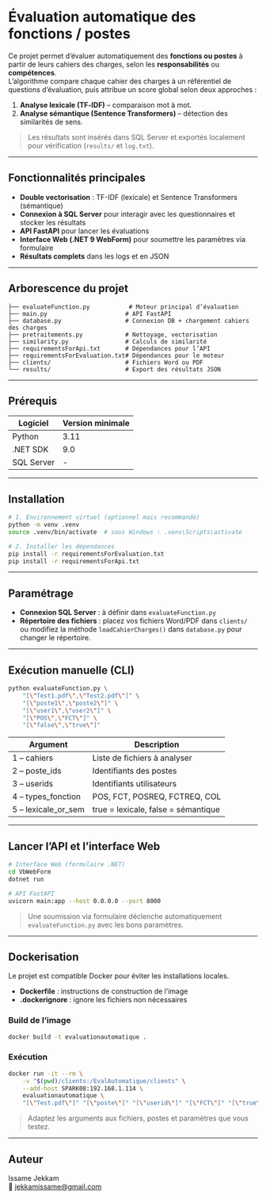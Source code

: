 # Évaluation automatique des fonctions / postes

Ce projet permet d’évaluer automatiquement des **fonctions ou postes** à partir de leurs cahiers des charges, selon les **responsabilités** ou **compétences**.  
L’algorithme compare chaque cahier des charges à un référentiel de questions d’évaluation, puis attribue un score global selon deux approches :

1. **Analyse lexicale (TF‑IDF)** – comparaison mot à mot.
2. **Analyse sémantique (Sentence Transformers)** – détection des similarités de sens.

> Les résultats sont insérés dans SQL Server et exportés localement pour vérification (`results/` et `log.txt`).

---

## Fonctionnalités principales

- **Double vectorisation** : TF-IDF (lexicale) et Sentence Transformers (sémantique)
- **Connexion à SQL Server** pour interagir avec les questionnaires et stocker les résultats
- **API FastAPI** pour lancer les évaluations
- **Interface Web (.NET 9 WebForm)** pour soumettre les paramètres via formulaire
- **Résultats complets** dans les logs et en JSON

---

## Arborescence du projet

```
├── evaluateFunction.py           # Moteur principal d’évaluation
├── main.py                      # API FastAPI
├── database.py                  # Connexion DB + chargement cahiers des charges
├── pretraitements.py            # Nettoyage, vectorisation
├── similarity.py                # Calculs de similarité
├── requirementsForApi.txt       # Dépendances pour l’API
├── requirementsForEvaluation.txt# Dépendances pour le moteur
├── clients/                     # Fichiers Word ou PDF
└── results/                     # Export des résultats JSON
```

---

## Prérequis

| Logiciel     | Version minimale |
|--------------|------------------|
| Python       | 3.11             |
| .NET SDK     | 9.0              |
| SQL Server   | -                |

---

## Installation

```bash
# 1. Environnement virtuel (optionnel mais recommandé)
python -m venv .venv
source .venv/bin/activate  # sous Windows : .venv\Scripts\activate

# 2. Installer les dépendances
pip install -r requirementsForEvaluation.txt
pip install -r requirementsForApi.txt
```

---

## Paramétrage

- **Connexion SQL Server** : à définir dans `evaluateFunction.py`
- **Répertoire des fichiers** : placez vos fichiers Word/PDF dans `clients/`  
    ou modifiez la méthode `loadCahierCharges()` dans `database.py` pour changer le répertoire.

---

## Exécution manuelle (CLI)

```bash
python evaluateFunction.py \
    "[\"Test1.pdf\",\"Test2.pdf\"]" \
    "[\"poste1\",\"poste2\"]" \
    "[\"user1\",\"user2\"]" \
    "[\"POS\",\"FCT\"]" \
    "[\"false\",\"true\"]"
```

| Argument             | Description                                 |
|----------------------|---------------------------------------------|
| 1 – cahiers          | Liste de fichiers à analyser                |
| 2 – poste_ids        | Identifiants des postes                     |
| 3 – userids          | Identifiants utilisateurs                   |
| 4 – types_fonction   | POS, FCT, POSREQ, FCTREQ, COL               |
| 5 – lexicale_or_sem  | true = lexicale, false = sémantique         |

---

## Lancer l’API et l’interface Web

```bash
# Interface Web (formulaire .NET)
cd VbWebForm
dotnet run

# API FastAPI
uvicorn main:app --host 0.0.0.0 --port 8000
```

> Une soumission via formulaire déclenche automatiquement `evaluateFunction.py` avec les bons paramètres.

---

## Dockerisation

Le projet est compatible Docker pour éviter les installations locales.

- **Dockerfile** : instructions de construction de l’image
- **.dockerignore** : ignore les fichiers non nécessaires

### Build de l’image

```bash
docker build -t evaluationautomatique .
```

### Exécution

```bash
docker run -it --rm \
    -v "$(pwd)/clients:/EvalAutomatique/clients" \
    --add-host SPARK08:192.168.1.114 \
    evaluationautomatique \
    "[\"Test.pdf\"]" "[\"poste\"]" "[\"userid\"]" "[\"FCT\"]" "[\"true\"]"
```

> Adaptez les arguments aux fichiers, postes et paramètres que vous testez.

---

## Auteur

Issame Jekkam  
📧 jekkamissame@gmail.com
